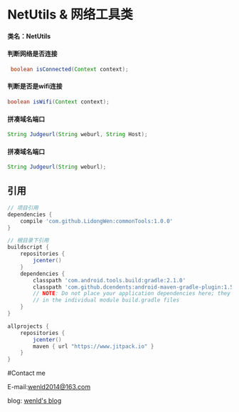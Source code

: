 # NetUtils &  网络工具类

#### 类名：NetUtils

#### 判断网络是否连接
```java
 boolean isConnected(Context context);
```
#### 判断是否是wifi连接
```java
boolean isWifi(Context context);
```

#### 拼凑域名端口
```java
String Judgeurl(String weburl, String Host);
```
#### 拼凑域名端口
```java
String Judgeurl(String weburl);
```

## 引用
```groovy
// 项目引用
dependencies {
    compile 'com.github.LidongWen:commonTools:1.0.0'
}

// 根目录下引用
buildscript {
    repositories {
        jcenter()
    }
    dependencies {
        classpath 'com.android.tools.build:gradle:2.1.0'
        classpath 'com.github.dcendents:android-maven-gradle-plugin:1.5'
        // NOTE: Do not place your application dependencies here; they belong
        // in the individual module build.gradle files
    }
}

allprojects {
    repositories {
        jcenter()
        maven { url "https://www.jitpack.io" }
    }
}
```

#Contact me

E-mail:wenld2014@163.com

blog: [wenld's blog](http://blog.csdn.net/sinat_15877283)
